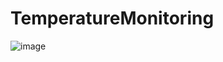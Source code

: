 # TemperatureMonitoring

![image](https://user-images.githubusercontent.com/105192139/213261006-8f597bce-9d9d-4ee6-a12a-2fea80610269.png)


